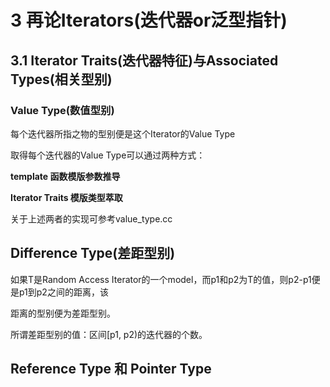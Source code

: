 # 3 再论Iterators(迭代器or泛型指针)

## 3.1 Iterator Traits(迭代器特征)与Associated Types(相关型别)

### Value Type(数值型别)

每个迭代器所指之物的型别便是这个Iterator的Value Type

取得每个迭代器的Value Type可以通过两种方式：

**template 函数模版参数推导**

**Iterator Traits 模版类型萃取**

关于上述两者的实现可参考value_type.cc

## Difference Type(差距型别)

如果T是Random Access Iterator的一个model，而p1和p2为T的值，则p2-p1便是p1到p2之间的距离，该

距离的型别便为差距型别。

所谓差距型别的值：区间[p1, p2)的迭代器的个数。

## Reference Type 和 Pointer Type